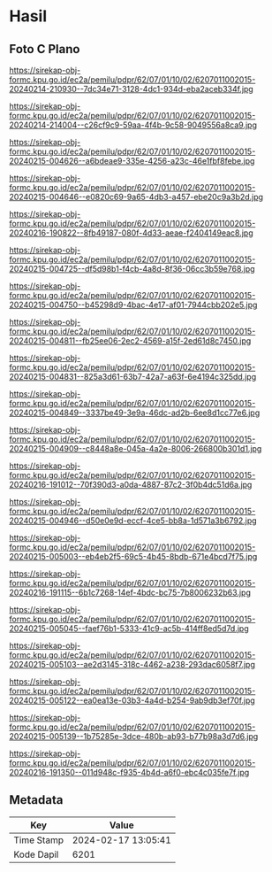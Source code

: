 # Hasil

## Foto C Plano

https://sirekap-obj-formc.kpu.go.id/ec2a/pemilu/pdpr/62/07/01/10/02/6207011002015-20240214-210930--7dc34e71-3128-4dc1-934d-eba2aceb334f.jpg

https://sirekap-obj-formc.kpu.go.id/ec2a/pemilu/pdpr/62/07/01/10/02/6207011002015-20240214-214004--c26cf9c9-59aa-4f4b-9c58-9049556a8ca9.jpg

https://sirekap-obj-formc.kpu.go.id/ec2a/pemilu/pdpr/62/07/01/10/02/6207011002015-20240215-004626--a6bdeae9-335e-4256-a23c-46e1fbf8febe.jpg

https://sirekap-obj-formc.kpu.go.id/ec2a/pemilu/pdpr/62/07/01/10/02/6207011002015-20240215-004646--e0820c69-9a65-4db3-a457-ebe20c9a3b2d.jpg

https://sirekap-obj-formc.kpu.go.id/ec2a/pemilu/pdpr/62/07/01/10/02/6207011002015-20240216-190822--8fb49187-080f-4d33-aeae-f2404149eac8.jpg

https://sirekap-obj-formc.kpu.go.id/ec2a/pemilu/pdpr/62/07/01/10/02/6207011002015-20240215-004725--df5d98b1-f4cb-4a8d-8f36-06cc3b59e768.jpg

https://sirekap-obj-formc.kpu.go.id/ec2a/pemilu/pdpr/62/07/01/10/02/6207011002015-20240215-004750--b45298d9-4bac-4e17-af01-7944cbb202e5.jpg

https://sirekap-obj-formc.kpu.go.id/ec2a/pemilu/pdpr/62/07/01/10/02/6207011002015-20240215-004811--fb25ee06-2ec2-4569-a15f-2ed61d8c7450.jpg

https://sirekap-obj-formc.kpu.go.id/ec2a/pemilu/pdpr/62/07/01/10/02/6207011002015-20240215-004831--825a3d61-63b7-42a7-a63f-6e4194c325dd.jpg

https://sirekap-obj-formc.kpu.go.id/ec2a/pemilu/pdpr/62/07/01/10/02/6207011002015-20240215-004849--3337be49-3e9a-46dc-ad2b-6ee8d1cc77e6.jpg

https://sirekap-obj-formc.kpu.go.id/ec2a/pemilu/pdpr/62/07/01/10/02/6207011002015-20240215-004909--c8448a8e-045a-4a2e-8006-266800b301d1.jpg

https://sirekap-obj-formc.kpu.go.id/ec2a/pemilu/pdpr/62/07/01/10/02/6207011002015-20240216-191012--70f390d3-a0da-4887-87c2-3f0b4dc51d6a.jpg

https://sirekap-obj-formc.kpu.go.id/ec2a/pemilu/pdpr/62/07/01/10/02/6207011002015-20240215-004946--d50e0e9d-eccf-4ce5-bb8a-1d571a3b6792.jpg

https://sirekap-obj-formc.kpu.go.id/ec2a/pemilu/pdpr/62/07/01/10/02/6207011002015-20240215-005003--eb4eb2f5-69c5-4b45-8bdb-671e4bcd7f75.jpg

https://sirekap-obj-formc.kpu.go.id/ec2a/pemilu/pdpr/62/07/01/10/02/6207011002015-20240216-191115--6b1c7268-14ef-4bdc-bc75-7b8006232b63.jpg

https://sirekap-obj-formc.kpu.go.id/ec2a/pemilu/pdpr/62/07/01/10/02/6207011002015-20240215-005045--faef76b1-5333-41c9-ac5b-414ff8ed5d7d.jpg

https://sirekap-obj-formc.kpu.go.id/ec2a/pemilu/pdpr/62/07/01/10/02/6207011002015-20240215-005103--ae2d3145-318c-4462-a238-293dac6058f7.jpg

https://sirekap-obj-formc.kpu.go.id/ec2a/pemilu/pdpr/62/07/01/10/02/6207011002015-20240215-005122--ea0ea13e-03b3-4a4d-b254-9ab9db3ef70f.jpg

https://sirekap-obj-formc.kpu.go.id/ec2a/pemilu/pdpr/62/07/01/10/02/6207011002015-20240215-005139--1b75285e-3dce-480b-ab93-b77b98a3d7d6.jpg

https://sirekap-obj-formc.kpu.go.id/ec2a/pemilu/pdpr/62/07/01/10/02/6207011002015-20240216-191350--011d948c-f935-4b4d-a6f0-ebc4c035fe7f.jpg


## Metadata

| Key        | Value               |
| ---------- | ------------------- |
| Time Stamp | 2024-02-17 13:05:41 |
| Kode Dapil | 6201                |



